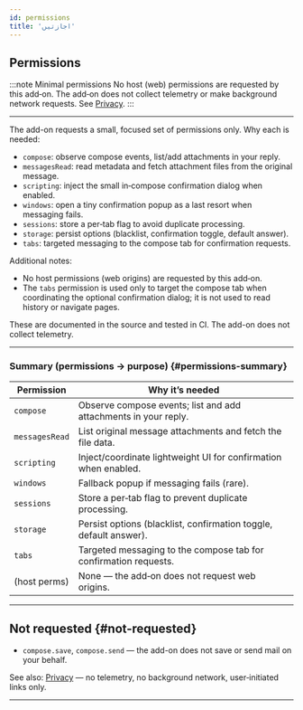 ```yaml
---
id: permissions
title: 'اجازتیں'
---
```


## Permissions

:::note Minimal permissions
No host (web) permissions are requested by this add‑on. The add‑on does not collect telemetry or make background network requests. See [Privacy](privacy).
:::

---

The add-on requests a small, focused set of permissions only. Why each is needed:

- `compose`: observe compose events, list/add attachments in your reply.
- `messagesRead`: read metadata and fetch attachment files from the original message.
- `scripting`: inject the small in‑compose confirmation dialog when enabled.
- `windows`: open a tiny confirmation popup as a last resort when messaging fails.
- `sessions`: store a per‑tab flag to avoid duplicate processing.
- `storage`: persist options (blacklist, confirmation toggle, default answer).
- `tabs`: targeted messaging to the compose tab for confirmation requests.

Additional notes:

- No host permissions (web origins) are requested by this add‑on.
- The `tabs` permission is used only to target the compose tab when coordinating the optional confirmation dialog; it is not used to read history or navigate pages.

These are documented in the source and tested in CI. The add-on does not collect telemetry.

---

### Summary (permissions → purpose) {#permissions-summary}

| Permission     | Why it’s needed                                                   |
| -------------- | ----------------------------------------------------------------- |
| `compose`      | Observe compose events; list and add attachments in your reply.   |
| `messagesRead` | List original message attachments and fetch the file data.        |
| `scripting`    | Inject/coordinate lightweight UI for confirmation when enabled.   |
| `windows`      | Fallback popup if messaging fails (rare).                         |
| `sessions`     | Store a per‑tab flag to prevent duplicate processing.             |
| `storage`      | Persist options (blacklist, confirmation toggle, default answer). |
| `tabs`         | Targeted messaging to the compose tab for confirmation requests.  |
| (host perms)   | None — the add‑on does not request web origins.                   |

---

## Not requested {#not-requested}

- `compose.save`, `compose.send` — the add-on does not save or send mail on your behalf.

See also: [Privacy](privacy) — no telemetry, no background network, user‑initiated links only.

---
